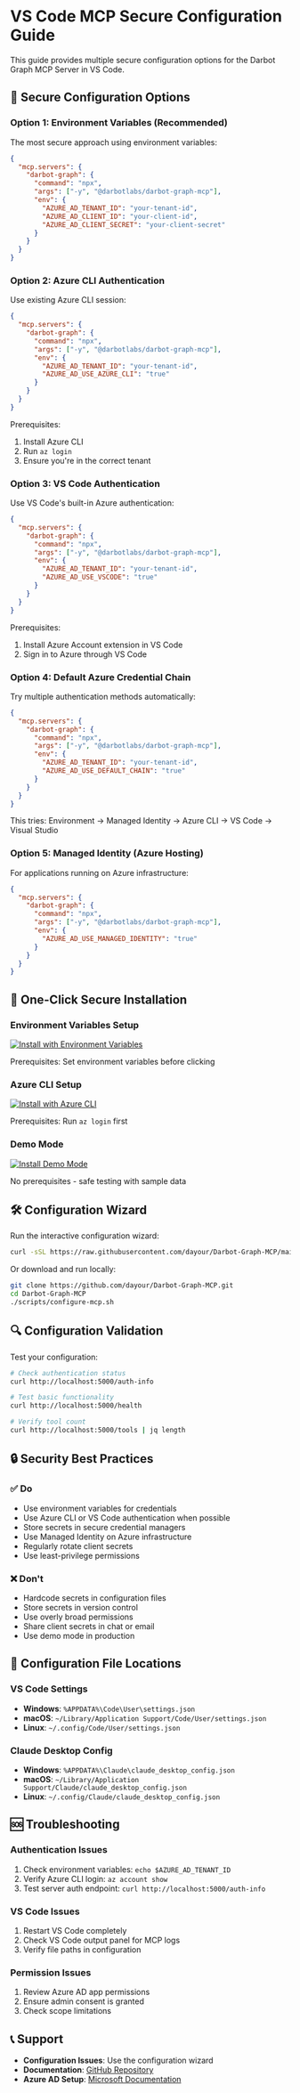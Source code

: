 # VS Code MCP Secure Configuration Guide

This guide provides multiple secure configuration options for the Darbot Graph MCP Server in VS Code.

## 🔐 Secure Configuration Options

### Option 1: Environment Variables (Recommended)

The most secure approach using environment variables:

```json
{
  "mcp.servers": {
    "darbot-graph": {
      "command": "npx",
      "args": ["-y", "@darbotlabs/darbot-graph-mcp"],
      "env": {
        "AZURE_AD_TENANT_ID": "your-tenant-id",
        "AZURE_AD_CLIENT_ID": "your-client-id",
        "AZURE_AD_CLIENT_SECRET": "your-client-secret"
      }
    }
  }
}
```

### Option 2: Azure CLI Authentication

Use existing Azure CLI session:

```json
{
  "mcp.servers": {
    "darbot-graph": {
      "command": "npx",
      "args": ["-y", "@darbotlabs/darbot-graph-mcp"],
      "env": {
        "AZURE_AD_TENANT_ID": "your-tenant-id",
        "AZURE_AD_USE_AZURE_CLI": "true"
      }
    }
  }
}
```

Prerequisites:
1. Install Azure CLI
2. Run `az login`
3. Ensure you're in the correct tenant

### Option 3: VS Code Authentication

Use VS Code's built-in Azure authentication:

```json
{
  "mcp.servers": {
    "darbot-graph": {
      "command": "npx",
      "args": ["-y", "@darbotlabs/darbot-graph-mcp"],
      "env": {
        "AZURE_AD_TENANT_ID": "your-tenant-id",
        "AZURE_AD_USE_VSCODE": "true"
      }
    }
  }
}
```

Prerequisites:
1. Install Azure Account extension in VS Code
2. Sign in to Azure through VS Code

### Option 4: Default Azure Credential Chain

Try multiple authentication methods automatically:

```json
{
  "mcp.servers": {
    "darbot-graph": {
      "command": "npx",
      "args": ["-y", "@darbotlabs/darbot-graph-mcp"],
      "env": {
        "AZURE_AD_TENANT_ID": "your-tenant-id",
        "AZURE_AD_USE_DEFAULT_CHAIN": "true"
      }
    }
  }
}
```

This tries: Environment → Managed Identity → Azure CLI → VS Code → Visual Studio

### Option 5: Managed Identity (Azure Hosting)

For applications running on Azure infrastructure:

```json
{
  "mcp.servers": {
    "darbot-graph": {
      "command": "npx",
      "args": ["-y", "@darbotlabs/darbot-graph-mcp"],
      "env": {
        "AZURE_AD_USE_MANAGED_IDENTITY": "true"
      }
    }
  }
}
```

## 🎯 One-Click Secure Installation

### Environment Variables Setup
[![Install with Environment Variables](https://img.shields.io/badge/VS_Code-Secure_Install-green?style=flat-square&logo=visualstudiocode)](https://insiders.vscode.dev/redirect/mcp/install?name=darbot-graph&config=%7B%22type%22%3A%22stdio%22%2C%22command%22%3A%22npx%22%2C%22args%22%3A%5B%22-y%22%2C%22%40darbotlabs%2Fdarbot-graph-mcp%22%5D%2C%22env%22%3A%7B%22AZURE_AD_TENANT_ID%22%3A%22%24%7Benv%3AAZURE_AD_TENANT_ID%7D%22%2C%22AZURE_AD_CLIENT_ID%22%3A%22%24%7Benv%3AAZURE_AD_CLIENT_ID%7D%22%2C%22AZURE_AD_CLIENT_SECRET%22%3A%22%24%7Benv%3AAZURE_AD_CLIENT_SECRET%7D%22%7D%7D)

Prerequisites: Set environment variables before clicking

### Azure CLI Setup
[![Install with Azure CLI](https://img.shields.io/badge/VS_Code-Azure_CLI_Install-blue?style=flat-square&logo=visualstudiocode)](https://insiders.vscode.dev/redirect/mcp/install?name=darbot-graph&config=%7B%22type%22%3A%22stdio%22%2C%22command%22%3A%22npx%22%2C%22args%22%3A%5B%22-y%22%2C%22%40darbotlabs%2Fdarbot-graph-mcp%22%5D%2C%22env%22%3A%7B%22AZURE_AD_TENANT_ID%22%3A%22%24%7Binput%3Aazure_tenant_id%7D%22%2C%22AZURE_AD_USE_AZURE_CLI%22%3A%22true%22%7D%7D&inputs=%5B%7B%22id%22%3A%22azure_tenant_id%22%2C%22type%22%3A%22promptString%22%2C%22description%22%3A%22Azure%20AD%20Tenant%20ID%22%7D%5D)

Prerequisites: Run `az login` first

### Demo Mode
[![Install Demo Mode](https://img.shields.io/badge/VS_Code-Demo_Mode-yellow?style=flat-square&logo=visualstudiocode)](https://insiders.vscode.dev/redirect/mcp/install?name=darbot-graph&config=%7B%22type%22%3A%22stdio%22%2C%22command%22%3A%22npx%22%2C%22args%22%3A%5B%22-y%22%2C%22%40darbotlabs%2Fdarbot-graph-mcp%22%5D%7D)

No prerequisites - safe testing with sample data

## 🛠️ Configuration Wizard

Run the interactive configuration wizard:

```bash
curl -sSL https://raw.githubusercontent.com/dayour/Darbot-Graph-MCP/main/scripts/configure-mcp.sh | bash
```

Or download and run locally:

```bash
git clone https://github.com/dayour/Darbot-Graph-MCP.git
cd Darbot-Graph-MCP
./scripts/configure-mcp.sh
```

## 🔍 Configuration Validation

Test your configuration:

```bash
# Check authentication status
curl http://localhost:5000/auth-info

# Test basic functionality
curl http://localhost:5000/health

# Verify tool count
curl http://localhost:5000/tools | jq length
```

## 🔒 Security Best Practices

### ✅ Do
- Use environment variables for credentials
- Use Azure CLI or VS Code authentication when possible
- Store secrets in secure credential managers
- Use Managed Identity on Azure infrastructure
- Regularly rotate client secrets
- Use least-privilege permissions

### ❌ Don't
- Hardcode secrets in configuration files
- Store secrets in version control
- Use overly broad permissions
- Share client secrets in chat or email
- Use demo mode in production

## 📁 Configuration File Locations

### VS Code Settings
- **Windows**: `%APPDATA%\Code\User\settings.json`
- **macOS**: `~/Library/Application Support/Code/User/settings.json`
- **Linux**: `~/.config/Code/User/settings.json`

### Claude Desktop Config
- **Windows**: `%APPDATA%\Claude\claude_desktop_config.json`
- **macOS**: `~/Library/Application Support/Claude/claude_desktop_config.json`
- **Linux**: `~/.config/Claude/claude_desktop_config.json`

## 🆘 Troubleshooting

### Authentication Issues
1. Check environment variables: `echo $AZURE_AD_TENANT_ID`
2. Verify Azure CLI login: `az account show`
3. Test server auth endpoint: `curl http://localhost:5000/auth-info`

### VS Code Issues
1. Restart VS Code completely
2. Check VS Code output panel for MCP logs
3. Verify file paths in configuration

### Permission Issues
1. Review Azure AD app permissions
2. Ensure admin consent is granted
3. Check scope limitations

## 📞 Support

- **Configuration Issues**: Use the configuration wizard
- **Documentation**: [GitHub Repository](https://github.com/dayour/Darbot-Graph-MCP)
- **Azure AD Setup**: [Microsoft Documentation](https://docs.microsoft.com/azure/active-directory)